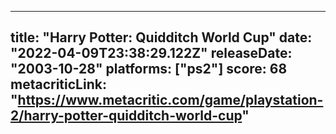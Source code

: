 
---
title: "Harry Potter: Quidditch World Cup"
date: "2022-04-09T23:38:29.122Z"
releaseDate: "2003-10-28"
platforms: ["ps2"]
score: 68
metacriticLink: "https://www.metacritic.com/game/playstation-2/harry-potter-quidditch-world-cup"
---
